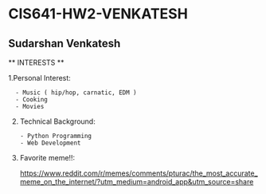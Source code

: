 # CIS641-HW2-VENKATESH
## Sudarshan Venkatesh
** INTERESTS **

 1.Personal Interest:
 
      - Music ( hip/hop, carnatic, EDM )
      - Cooking
      - Movies
      
 
 2. Technical Background:
        
        - Python Programming
        - Web Development 
        
  3. Favorite meme!!:
        
     https://www.reddit.com/r/memes/comments/pturac/the_most_accurate_meme_on_the_internet/?utm_medium=android_app&utm_source=share
  
      
 
      

 
